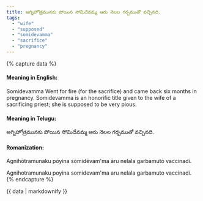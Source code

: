 ```yaml
---
title: అగ్నిహోత్రమునకు పోయిన సోమిదేవమ్మ ఆరు నెలల గర్బముతో వచ్చినది.
tags:
  - "wife"
  - "supposed"
  - "somidevamma"
  - "sacrifice"
  - "pregnancy"
---
```


{% capture data %}
#### Meaning in English:
Somidevamma Went for fire (for the sacrifice) and came back six months in pregnancy.
Somidevamma is an honorific title given to the wife of a sacrificing priest; she is supposed to be very pious.

#### Meaning in Telugu:
అగ్నిహోత్రమునకు పోయిన సోమిదేవమ్మ ఆరు నెలల గర్బముతో వచ్చినది.

#### Romanization:
Agnihōtramunaku pōyina sōmidēvam'ma āru nelala garbamutō vaccinadi.

Agnihotramunaku poyina somidevam'ma aru nelala garbamuto vaccinadi.
{% endcapture %}

{{ data | markdownify }}

